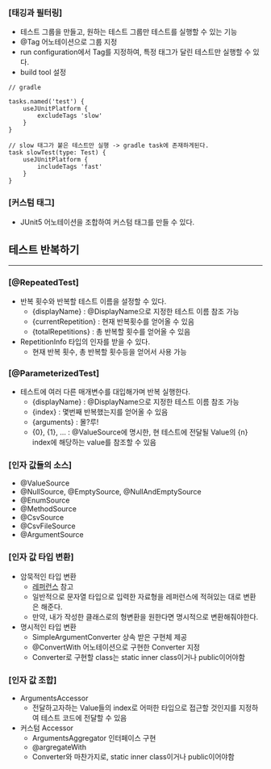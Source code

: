 ### [태깅과 필터링]

- 테스트 그룹을 만들고, 원하는 테스트 그룹만 테스트를 실행할 수 있는 기능
- @Tag 어노테이션으로 그룹 지정
- run configuration에서 Tag를 지정하여, 특정 태그가 달린 테스트만 실행할 수 있다.
- build tool 설정

```
// gradle

tasks.named('test') {
	useJUnitPlatform {
		excludeTags 'slow'
	}
}

// slow 태그가 붙은 테스트만 실행 -> gradle task에 존재하게된다.
task slowTest(type: Test) {
	useJUnitPlatform {
		includeTags 'fast'
	}
}
```

### [커스텀 태그]

- JUnit5 어노테이션을 조합하여 커스텀 태그를 만들 수 있다.

## 테스트 반복하기

---

### [@RepeatedTest]

- 반복 횟수와 반복할 테스트 이름을 설정할 수 있다.
    - {displayName} : @DisplayName으로 지정한 테스트 이름 참조 가능
    - {currentRepetition} : 현재 반복횟수를 얻어올 수 있음
    - {totalRepetitions} : 총 반복할 횟수를 얻어올 수 있음
- RepetitionInfo 타입의 인자를 받을 수 있다.
    - 현재 반복 횟수, 총 반복할 횟수등을 얻어서 사용 가능


### [@ParameterizedTest]

- 테스트에 여러 다른 매개변수를 대입해가며 반복 실행한다.
    - {displayName} : @DisplayName으로 지정한 테스트 이름 참조 가능
    - {index} : 몇번째 반복했는지를 얻어올 수 있음
    - {arguments} : 몰?루!
    - {0}, {1}, … : @ValueSource에 명시한, 현 테스트에 전달될 Value의 {n} index에 해당하는 value를 참조할 수 있음

### [인자 값들의 소스]

- @ValueSource
- @NullSource, @EmptySource, @NullAndEmptySource
- @EnumSource
- @MethodSource
- @CsvSource
- @CsvFileSource
- @ArgumentSource

### [인자 값 타입 변환]

- 암묵적인 타입 변환
    - [레퍼런스](https://junit.org/junit5/docs/current/user-guide/#writing-tests-parameterized-tests-argument-conversion-implicit) 참고
    - 일반적으로 문자열 타입으로 입력한 자료형을 레퍼런스에 적혀있는 대로 변환은 해준다.
    - 만약, 내가 작성한 클래스로의 형변환을 원한다면 명시적으로 변환해줘야한다.
- 명시적인 타입 변환
    - SimpleArgumentConverter 상속 받은 구현체 제공
    - @ConvertWith 어노테이션으로 구현한 Converter 지정
    - Converter로 구현할 class는 static inner class이거나 public이어야함

### [인자 값 조합]

- ArgumentsAccessor
    - 전달하고자하는 Value들의 index로 어떠한 타입으로 접근할 것인지를 지정하여 테스트 코드에 전달할 수 있음
- 커스텀 Accessor
    - ArgumentsAggregator 인터페이스 구현
    - @argregateWith
    - Converter와 마찬가지로, static inner class이거나 public이어야함